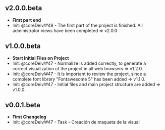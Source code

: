 ## v2.0.0.beta
- **First part end**
- Init: @coreDeiv/#49 - The first part of the project is finished. All administrator views have been completed    =>    v2.0.0

## v1.0.0.beta
- **Start Initial Files on Project**
- Init: @coreDeiv/#47 - Normalize is added correctly, to generate a correct visualization of the project in all web browsers    =>    v1.2.0.
- Init: @coreDeiv/#47 - It is important to review the project, since a complete font library "Fontawesome 5" has been added    =>    v1.1.0.
- Init: @coreDeiv/#47 - Initial files and main project structure are added    =>    v1.0.0.

## v0.0.1.beta
- **First Changelog**
- Init: @coreDeiv/#47 - Task - Creación de maqueta de la visual